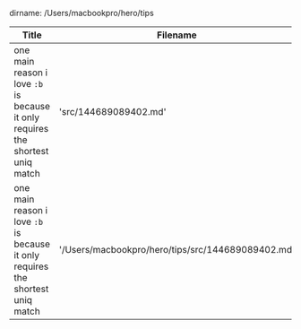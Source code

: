 dirname: /Users/macbookpro/hero/tips


 Title                                                                            |  Filename
--------------------------------------------------------------------------------- | --------------------------
 one main reason i love `:b` is because it only requires the shortest uniq match  |  'src/144689089402.md'
 one main reason i love `:b` is because it only requires the shortest uniq match  |  '/Users/macbookpro/hero/tips/src/144689089402.md'

